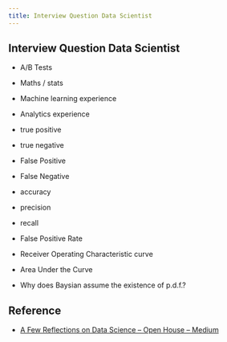 ```yaml
---
title: Interview Question Data Scientist
---
```


## Interview Question Data Scientist

* A/B Tests
* Maths / stats
* Machine learning experience
* Analytics experience
* true positive
* true negative
* False Positive
* False Negative
* accuracy
* precision
* recall
* False Positive Rate
* Receiver Operating Characteristic curve
* Area Under the Curve



* Why does Baysian assume the existence of p.d.f.?


## Reference
* [A Few Reflections on Data Science – Open House – Medium](https://medium.com/opendoor-labs/a-few-reflections-on-data-science-9eb0c81c52b6)

